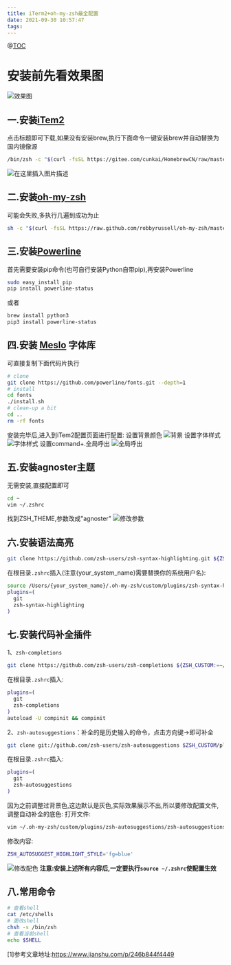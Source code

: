 ```yaml
---
title: iTerm2+oh-my-zsh最全配置
date: 2021-09-30 10:57:47
tags:
---
```

@[TOC]( iTerm2+oh-my-zsh最全配置)

# 安装前先看效果图

![效果图](https://img-blog.csdnimg.cn/48edcbdf2daa430b887244c624919247.png?x-oss-process=image/watermark,type_ZmFuZ3poZW5naGVpdGk,shadow_10,text_aHR0cHM6Ly9ibG9nLmNzZG4ubmV0L3hpbnhpbW8=,size_16,color_FFFFFF,t_70#pic_center)
<!-- more -->

## 一.安装[iTem2](https://iterm2.com/)
点击标题即可下载,如果没有安装brew,执行下面命令一键安装brew并自动替换为国内镜像源
```bash
/bin/zsh -c "$(curl -fsSL https://gitee.com/cunkai/HomebrewCN/raw/master/Homebrew.sh)"
```
![在这里插入图片描述](https://img-blog.csdnimg.cn/4e2f117e99af46c8b79e76597b379062.png?x-oss-process=image/watermark,type_ZmFuZ3poZW5naGVpdGk,shadow_10,text_aHR0cHM6Ly9ibG9nLmNzZG4ubmV0L3hpbnhpbW8=,size_16,color_FFFFFF,t_70#pic_center)

## 二.安装[oh-my-zsh](https://ohmyz.sh/)
可能会失败,多执行几遍到成功为止
```bash
sh -c "$(curl -fsSL https://raw.github.com/robbyrussell/oh-my-zsh/master/tools/install.sh)" 
```

## 三.安装[Powerline](https://powerline.readthedocs.io/en/latest/installation.html)
首先需要安装pip命令(也可自行安装Python自带pip),再安装Powerline
```bash
sudo easy_install pip
pip install powerline-status
```
或者
```bash
brew install python3
pip3 install powerline-status
```

## 四.安装 [Meslo](https://github.com/powerline/fonts) 字体库
可直接复制下面代码片执行
```bash
# clone
git clone https://github.com/powerline/fonts.git --depth=1
# install
cd fonts
./install.sh
# clean-up a bit
cd ..
rm -rf fonts
```
安装完毕后,进入到iTem2配置页面进行配置:
设置背景颜色
![背景](https://img-blog.csdnimg.cn/c2c9e4f7c9ef467090534689aea6006d.png?x-oss-process=image/watermark,type_ZmFuZ3poZW5naGVpdGk,shadow_10,text_aHR0cHM6Ly9ibG9nLmNzZG4ubmV0L3hpbnhpbW8=,size_16,color_FFFFFF,t_70#pic_center)
设置字体样式
![字体样式](https://img-blog.csdnimg.cn/08449346236945b9b6351609ae45a77d.png?x-oss-process=image/watermark,type_ZmFuZ3poZW5naGVpdGk,shadow_10,text_aHR0cHM6Ly9ibG9nLmNzZG4ubmV0L3hpbnhpbW8=,size_16,color_FFFFFF,t_70#pic_center)
设置command+.全局呼出
![全局呼出](https://img-blog.csdnimg.cn/80e0d88ab25c432c88075c3d2937bd9f.png?x-oss-process=image/watermark,type_ZmFuZ3poZW5naGVpdGk,shadow_10,text_aHR0cHM6Ly9ibG9nLmNzZG4ubmV0L3hpbnhpbW8=,size_16,color_FFFFFF,t_70#pic_center)
## 五.安装agnoster主题
无需安装,直接配置即可

```bash
cd ~
vim ~/.zshrc
```
找到ZSH_THEME,参数改成"agnoster"
![修改参数](https://img-blog.csdnimg.cn/ddd26a64d4c947f4be88438178e2489c.png?x-oss-process=image/watermark,type_ZmFuZ3poZW5naGVpdGk,shadow_10,text_aHR0cHM6Ly9ibG9nLmNzZG4ubmV0L3hpbnhpbW8=,size_16,color_FFFFFF,t_70#pic_center)
## 六.安装语法高亮

```bash
git clone https://github.com/zsh-users/zsh-syntax-highlighting.git ${ZSH_CUSTOM:-~/.oh-my-zsh/custom}/plugins/zsh-syntax-highlighting
```
在根目录`.zshrc`插入(注意{your_system_name}需要替换你的系统用户名):

```bash
source /Users/{your_system_name}/.oh-my-zsh/custom/plugins/zsh-syntax-highlighting/zsh-syntax-highlighting.zsh
plugins=(
  git
  zsh-syntax-highlighting
)
```
## 七.安装代码补全插件
1、`zsh-completions`
```bash
git clone https://github.com/zsh-users/zsh-completions ${ZSH_CUSTOM:=~/.oh-my-zsh/custom}/plugins/zsh-completions
```
在根目录`.zshrc`插入:

```bash
plugins=(
  git
  zsh-completions
)
autoload -U compinit && compinit
```
2、`zsh-autosuggestions`：补全的是历史输入的命令，点击方向键->即可补全

```bash
git clone git://github.com/zsh-users/zsh-autosuggestions $ZSH_CUSTOM/plugins/zsh-autosuggestions
```
在根目录`.zshrc`插入:

```bash
plugins=(
  git
  zsh-autosuggestions
)
```
因为之前调整过背景色,这边默认是灰色,实际效果展示不出,所以要修改配置文件,调整自动补全的底色:
打开文件:
```bash
vim ~/.oh-my-zsh/custom/plugins/zsh-autosuggestions/zsh-autosuggestions.zsh
```
修改内容:

```bash
ZSH_AUTOSUGGEST_HIGHLIGHT_STYLE='fg=blue'
```
![修改配色](https://img-blog.csdnimg.cn/884c4f8542a4404aae1115adda067684.png?x-oss-process=image/watermark,type_ZmFuZ3poZW5naGVpdGk,shadow_10,text_aHR0cHM6Ly9ibG9nLmNzZG4ubmV0L3hpbnhpbW8=,size_16,color_FFFFFF,t_70#pic_center)
**注意:安装上述所有内容后,一定要执行`source ~/.zshrc`使配置生效**
## 八.常用命令
```bash
# 查看shell
cat /etc/shells
# 更改shell
chsh -s /bin/zsh
# 查看当前shell
echo $SHELL
```

 [1]参考文章地址:https://www.jianshu.com/p/246b844f4449
